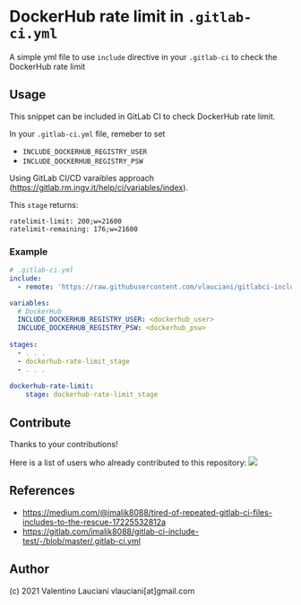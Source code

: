# DockerHub rate limit in `.gitlab-ci.yml`
A simple yml file to use `include` directive in your `.gitlab-ci` to check the DockerHub rate limit

## Usage

This snippet can be included in GitLab CI to check DockerHub rate limit.

In your `.gitlab-ci.yml` file, remeber to set 
- `INCLUDE_DOCKERHUB_REGISTRY_USER` 
- `INCLUDE_DOCKERHUB_REGISTRY_PSW`

Using GitLab CI/CD varaibles approach (https://gitlab.rm.ingv.it/help/ci/variables/index).

This `stage` returns:
```
ratelimit-limit: 200;w=21600
ratelimit-remaining: 176;w=21600
```

### Example

```yml
# .gitlab-ci.yml
include:
  - remote: 'https://raw.githubusercontent.com/vlauciani/gitlabci-include-for-dockerhub-rate-limit/main/dockerhub-rate-limit.yml'

variables:
  # DockerHub
  INCLUDE_DOCKERHUB_REGISTRY_USER: <dockerhub_user>
  INCLUDE_DOCKERHUB_REGISTRY_PSW: <dockerhub_psw>
    
stages:
  - . . .
  - dockerhub-rate-limit_stage
  - . . .
  
dockerhub-rate-limit:
    stage: dockerhub-rate-limit_stage  
```

## Contribute
Thanks to your contributions!

Here is a list of users who already contributed to this repository:
<a href="https://github.com/vlauciani/gitlabci-include-for-dockerhub-rate-limit/graphs/contributors">
  <img src="https://contrib.rocks/image?repo=vlauciani/gitlabci-include-for-dockerhub-rate-limit" />
</a>

## References
- https://medium.com/@imalik8088/tired-of-repeated-gitlab-ci-files-includes-to-the-rescue-17225532812a
- https://gitlab.com/imalik8088/gitlab-ci-include-test/-/blob/master/.gitlab-ci.yml

## Author
(c) 2021 Valentino Lauciani vlauciani[at]gmail.com
